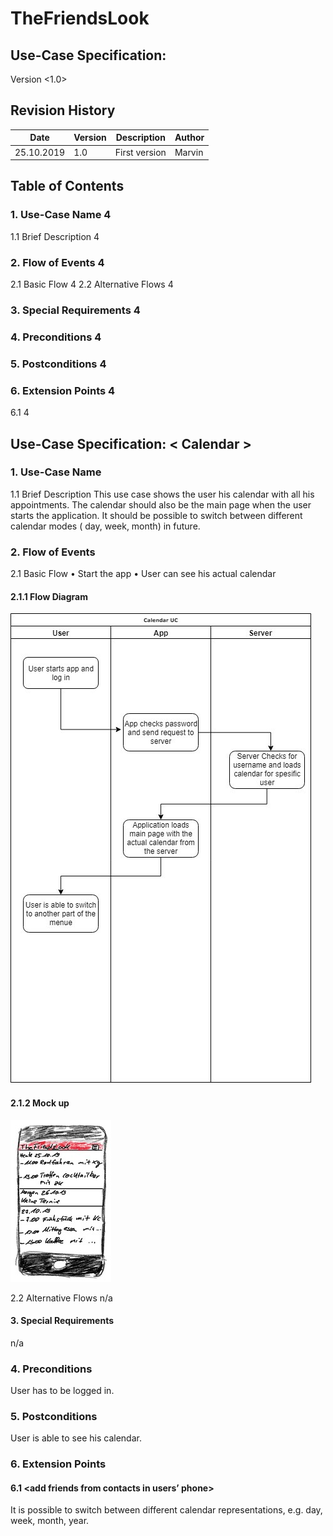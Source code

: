 # TheFriendsLook

## Use-Case Specification: <Calendar>

Version <1.0>



 
## Revision History
| Date | Version | Description | Author 
| --- | --- | --- | ---
| 25.10.2019 | 1.0 | First version | Marvin 

## Table of Contents

### 1.	Use-Case Name	4
1.1	Brief Description	4
### 2.	Flow of Events	4
2.1	Basic Flow	4
2.2	Alternative Flows	4
### 3.	Special Requirements	4

### 4.	Preconditions	4

### 5.	Postconditions	4

### 6.	Extension Points	4
6.1	<Switching between different calendar modes>	4
 
## Use-Case Specification: < Calendar >

### 1.	Use-Case Name 
1.1	Brief Description
This use case shows the user his calendar with all his appointments. The calendar should also be the main page when the user starts the application. It should be possible to switch between different calendar modes ( day, week, month) in future.
### 2.	Flow of Events
2.1	Basic Flow 
•	Start the app
•	User can see his actual calendar
#### 2.1.1	Flow Diagram
![Alt-Text](./images/UCcal.jpg)
#### 2.1.2	Mock up
![Alt-Text](./images/UCMU.jpg)

2.2	Alternative Flows
n/a
#### 3.	Special Requirements
n/a
### 4.	Preconditions
User has to be logged in.
### 5.	Postconditions
User is able to see his calendar.
### 6.	Extension Points

#### 6.1	<add friends from contacts in users’ phone>
It is possible to switch between different calendar representations,
e.g. day, week, month, year.
